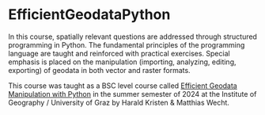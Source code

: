 # EfficientGeodataPython
In this course, spatially relevant questions are addressed through structured programming in Python. The fundamental principles of the programming language are taught and reinforced with practical exercises. Special emphasis is placed on the manipulation (importing, analyzing, editing, exporting) of geodata in both vector and raster formats.

This course was taught as a BSC level course called [Efficient Geodata Manipulation with Python](https://online.uni-graz.at/kfu_online/ee/ui/ca2/app/desktop/#/slc.tm.cp/student/courses/834856) in the summer semester of 2024 at the Institute of Geography / University of Graz by Harald Kristen & Matthias Wecht.

